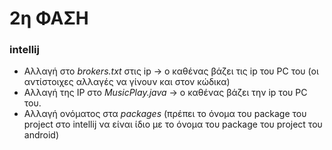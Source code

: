 # 2η ΦΑΣΗ

### intellij

* Αλλαγή στο *brokers.txt* στις ip -> ο καθένας βάζει τις ip του PC του (οι αντίστοιχες αλλαγές να γίνουν και στον κώδικα)
* Αλλαγή της IP στο *MusicPlay.java* -> ο καθένας βάζει την ip του PC του.
* Αλλαγή ονόματος στα *packages* (πρέπει το όνομα του package του project στο intellij να είναι ίδιο με το όνομα του package του project του android)

